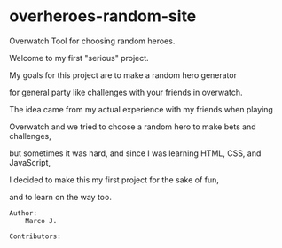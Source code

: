 # overheroes-random-site
Overwatch Tool for choosing random heroes.

Welcome to my first "serious" project.

My goals for this project are to make a random hero generator

for general party like challenges with your friends in overwatch.

The idea came from my actual experience with my friends when playing

Overwatch and we tried to choose a random hero to make bets and challenges,

but sometimes it was hard, and since I was learning HTML, CSS, and JavaScript,

I decided to make this my first project for the sake of fun,

and to learn on the way too.


	Author: 
		Marco J.

	Contributors:
